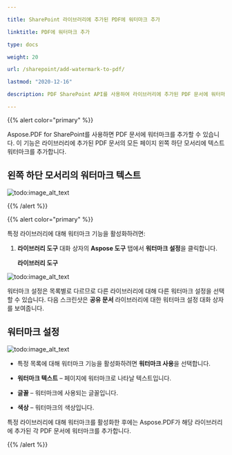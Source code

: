 ```yaml
---

title: SharePoint 라이브러리에 추가된 PDF에 워터마크 추가

linktitle: PDF에 워터마크 추가

type: docs

weight: 20

url: /sharepoint/add-watermark-to-pdf/

lastmod: "2020-12-16"

description: PDF SharePoint API를 사용하여 라이브러리에 추가된 PDF 문서에 워터마크를 추가할 수 있습니다.

---
```




{{% alert color="primary" %}}



Aspose.PDF for SharePoint를 사용하면 PDF 문서에 워터마크를 추가할 수 있습니다. 이 기능은 라이브러리에 추가된 PDF 문서의 모든 페이지 왼쪽 하단 모서리에 텍스트 워터마크를 추가합니다.



## **왼쪽 하단 모서리의 워터마크 텍스트**



![todo:image_alt_text](add-watermark-to-pdf_1.jpg)



{{% /alert %}}



{{% alert color="primary" %}}



특정 라이브러리에 대해 워터마크 기능을 활성화하려면:



1. **라이브러리 도구** 대화 상자의 **Aspose 도구** 탭에서 **워터마크 설정**을 클릭합니다.



   **라이브러리 도구**



![todo:image_alt_text](add-watermark-to-pdf_2.jpg)



워터마크 설정은 목록별로 다르므로 다른 라이브러리에 대해 다른 워터마크 설정을 선택할 수 있습니다. 다음 스크린샷은 **공유 문서** 라이브러리에 대한 워터마크 설정 대화 상자를 보여줍니다.



## **워터마크 설정**



![todo:image_alt_text](add-watermark-to-pdf_3.jpg)



- 특정 목록에 대해 워터마크 기능을 활성화하려면 **워터마크 사용**을 선택합니다.

- **워터마크 텍스트** – 페이지에 워터마크로 나타날 텍스트입니다.

- **글꼴** – 워터마크에 사용되는 글꼴입니다.

- **색상** – 워터마크의 색상입니다.



특정 라이브러리에 대해 워터마크를 활성화한 후에는 Aspose.PDF가 해당 라이브러리에 추가된 각 PDF 문서에 워터마크를 추가합니다.



{{% /alert %}}